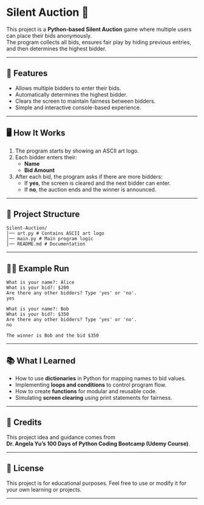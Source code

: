 # Silent Auction 🎯

This project is a **Python-based Silent Auction** game where multiple users can place their bids anonymously.  
The program collects all bids, ensures fair play by hiding previous entries, and then determines the highest bidder.

---

## 🚀 Features
- Allows multiple bidders to enter their bids.
- Automatically determines the highest bidder.
- Clears the screen to maintain fairness between bidders.
- Simple and interactive console-based experience.

---

## 🖥️ How It Works
1. The program starts by showing an ASCII art logo.
2. Each bidder enters their:
   - **Name**
   - **Bid Amount**
3. After each bid, the program asks if there are more bidders:
   - If **yes**, the screen is cleared and the next bidder can enter.
   - If **no**, the auction ends and the winner is announced.
   
---

## 📂 Project Structure
```
Silent-Auction/
│── art.py # Contains ASCII art logo
│── main.py # Main program logic
│── README.md # Documentation
```

---

## 🧑‍💻 Example Run

```
What is your name?: Alice
What is your bid?: $200
Are there any other bidders? Type 'yes' or 'no'.
yes

What is your name?: Bob
What is your bid?: $350
Are there any other bidders? Type 'yes' or 'no'.
no

The winner is Bob and the bid $350

```
---

## 📚 What I Learned
- How to use **dictionaries** in Python for mapping names to bid values.
- Implementing **loops and conditions** to control program flow.
- How to create **functions** for modular and reusable code.
- Simulating **screen clearing** using print statements for fairness.

---

## 🙏 Credits
This project idea and guidance comes from  
**Dr. Angela Yu’s 100 Days of Python Coding Bootcamp (Udemy Course)**.  

---

## 📜 License

This project is for educational purposes. Feel free to use or modify it for your own learning or projects.

---
